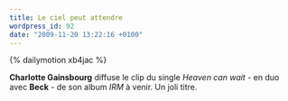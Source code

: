 ```yaml
---
title: Le ciel peut attendre
wordpress_id: 92
date: "2009-11-20 13:22:16 +0100"
---
```


{% dailymotion xb4jac %}

**Charlotte Gainsbourg** diffuse le clip du single _Heaven can wait_ - en duo
avec **Beck** - de son album _IRM_ à venir. Un joli titre.
